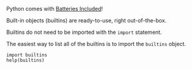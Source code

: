 Python comes with [Batteries Included](https://www.python.org/dev/peps/pep-0206/#batteries-included-philosophy)!

Built-in objects (builtins) are ready-to-use, right out-of-the-box. 

Builtins do not need to be imported with the `import` statement.

The easiest way to list all of the builtins is to import the `builtins` object. 
```
import builtins
help(builtins)
